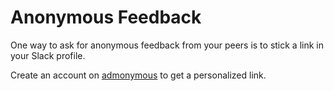 # Anonymous Feedback

One way to ask for anonymous feedback from your peers is to stick a link in your Slack profile.

Create an account on [admonymous](https://www.admonymous.co/) to get a personalized link.
